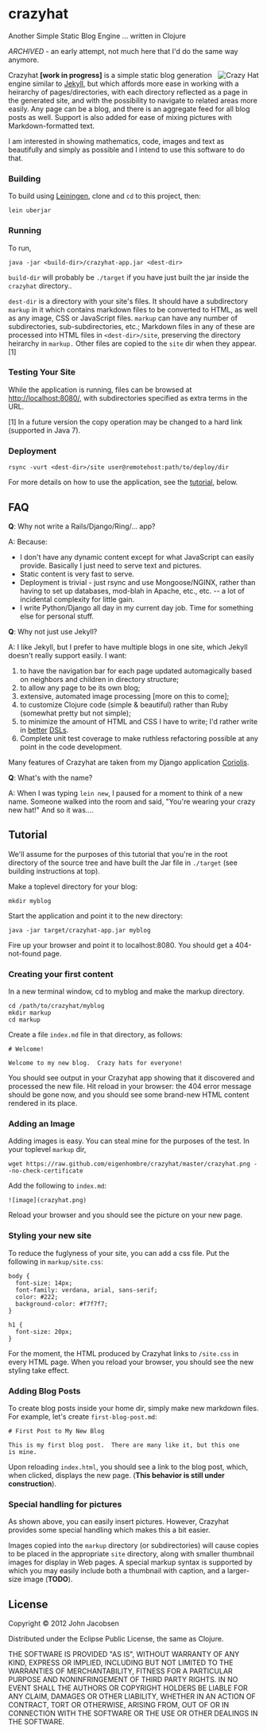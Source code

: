 # crazyhat

Another Simple Static Blog Engine ... written in Clojure

_ARCHIVED_ - an early attempt, not much here that I'd do the same way anymore.

<img
src="https://raw.github.com/eigenhombre/crazyhat/master/crazyhat.png"
alt="Crazy Hat" title="Crazy Hat" align="right" />

Crazyhat **[work in progress]** is a simple static blog generation
engine similar to [Jekyll](https://github.com/mojombo/jekyll), but
which affords more ease in working with a heirarchy of
pages/directories, with each directory reflected as a page in the
generated site, and with the possibility to navigate to related areas
more easily. Any page can be a blog, and there is an aggregate feed
for all blog posts as well.  Support is also added for ease of mixing
pictures with Markdown-formatted text.

I am interested in showing mathematics, code, images and text
as beautifully and simply as possible and I intend to use this software
to do that.

### Building

To build using [Leiningen](https://github.com/technomancy/leiningen),
clone and `cd` to this project, then:

    lein uberjar

### Running

To run,

    java -jar <build-dir>/crazyhat-app.jar <dest-dir>

`build-dir` will probably be `./target` if you have just built the jar
inside the `crazyhat` directory..

`dest-dir` is a directory with your site's files. It should have a
subdirectory `markup` in it which contains markdown files to be
converted to HTML, as well as any image, CSS or JavaScript files.
`markup` can have any number of subdirectories, sub-subdirectories,
etc.; Markdown files in any of these are processed into HTML files in
`<dest-dir>/site`, preserving the directory heirarchy in `markup.`
Other files are copied to the `site` dir when they appear.[1]

### Testing Your Site

While the application is running, files can be browsed at
[http://localhost:8080/](http://localhost:8080/), with subdirectories
specified as extra terms in the URL.

[1] In a future version the copy operation may be changed to a hard
link (supported in Java 7).

### Deployment

    rsync -vurt <dest-dir>/site user@remotehost:path/to/deploy/dir

For more details on how to use the application, see the [tutorial](#tutorial), below.

## FAQ

**Q**: Why not write a Rails/Django/Ring/... app?

A: Because:

- I don't have any dynamic content except for what JavaScript can
easily provide.  Basically I just need to serve text and pictures.
- Static content is very fast to serve.
- Deployment is trivial - just rsync and use Mongoose/NGINX, rather
than having to set up databases, mod-blah in Apache, etc., etc. -- a
lot of incidental complexity for little gain.
- I write Python/Django all day in my current day job.  Time for something
else for personal stuff.

**Q**: Why not just use Jekyll?

A: I like Jekyll, but I prefer to have multiple blogs in one site,
which Jekyll doesn't really support easily.  I want:

1. to have the navigation bar for each page updated automagically based on
neighbors and children in directory structure;
1. to allow any page to be its own blog;
1. extensive, automated image processing [more on this to come];
1. to customize Clojure code (simple & beautiful) rather than Ruby
(somewhat pretty but not simple);
1. to minimize the amount of HTML and CSS I have to write; I'd rather
write in [better](https://github.com/weavejester/hiccup)
[DSLs](https://github.com/paraseba/cssgen).
1. Complete unit test coverage to make ruthless refactoring possible
at any point in the code development.

Many features of Crazyhat are taken from my Django application
[Coriolis](http://www.npxdesigns.com/projects/coriolis/).

**Q**: What's with the name?

A: When I was typing `lein new`, I paused for a moment to think of a
new name.  Someone walked into the room and said, "You're wearing your
crazy new hat!"  And so it was....

## <a id="tutorial"></a>Tutorial

We'll assume for the purposes of this tutorial that you're in the root
directory of the source tree and have built the Jar file in `./target`
(see building instructions at top).

Make a toplevel directory for your blog:

    mkdir myblog

Start the application and point it to the new directory:

    java -jar target/crazyhat-app.jar myblog

Fire up your browser and point it to localhost:8080.  You should get a 404-not-found page.

### Creating your first content

In a new terminal window, cd to myblog and make the markup directory.

    cd /path/to/crazyhat/myblog
    mkdir markup
    cd markup

Create a file `index.md` file in that directory, as follows:

    # Welcome!

    Welcome to my new blog.  Crazy hats for everyone!

You should see output in your Crazyhat app showing that it discovered
and processed the new file.  Hit reload in your browser: the 404 error
message should be gone now, and you should see some brand-new HTML content
rendered in its place.

### Adding an Image

Adding images is easy.  You can steal mine for the purposes of the test.  In your toplevel `markup` dir,

    wget https://raw.github.com/eigenhombre/crazyhat/master/crazyhat.png --no-check-certificate

Add the following to `index.md`:

    ![image](crazyhat.png)

Reload your browser and you should see the picture on your new page.

### Styling your new site

To reduce the fuglyness of your site, you can add a css file.  Put the following in `markup/site.css`:

    body {
      font-size: 14px;
      font-family: verdana, arial, sans-serif;
      color: #222;
      background-color: #f7f7f7;
    }

    h1 {
      font-size: 20px;
    }

For the moment, the HTML produced by Crazyhat links to `/site.css`
in every HTML page.  When you reload your browser, you should see the
new styling take effect.

### Adding Blog Posts

To create blog posts inside your home dir, simply make new markdown
files.  For example, let's create `first-blog-post.md`:

    # First Post to My New Blog

    This is my first blog post.  There are many like it, but this one
    is mine.

Upon reloading `index.html`, you should see a link to the blog post,
which, when clicked, displays the new page.  (**This behavior is still
under construction**).

### Special handling for pictures

As shown above, you can easily insert pictures. However, Crazyhat
provides some special handling which makes this a bit easier. 

Images copied into the `markup` directory (or subdirectories) will
cause copies to be placed in the appropriate `site` directory, along
with smaller thumbnail images for display in Web pages. A special
markup syntax is supported by which you may easily include both a
thumbnail with caption, and a larger-size image (**TODO**).

## License

Copyright © 2012 John Jacobsen

Distributed under the Eclipse Public License, the same as Clojure.

THE SOFTWARE IS PROVIDED "AS IS", WITHOUT WARRANTY OF ANY KIND, EXPRESS OR
IMPLIED, INCLUDING BUT NOT LIMITED TO THE WARRANTIES OF MERCHANTABILITY,
FITNESS FOR A PARTICULAR PURPOSE AND NONINFRINGEMENT OF THIRD PARTY RIGHTS. IN
NO EVENT SHALL THE AUTHORS OR COPYRIGHT HOLDERS BE LIABLE FOR ANY CLAIM,
DAMAGES OR OTHER LIABILITY, WHETHER IN AN ACTION OF CONTRACT, TORT OR
OTHERWISE, ARISING FROM, OUT OF OR IN CONNECTION WITH THE SOFTWARE OR THE USE
OR OTHER DEALINGS IN THE SOFTWARE.
